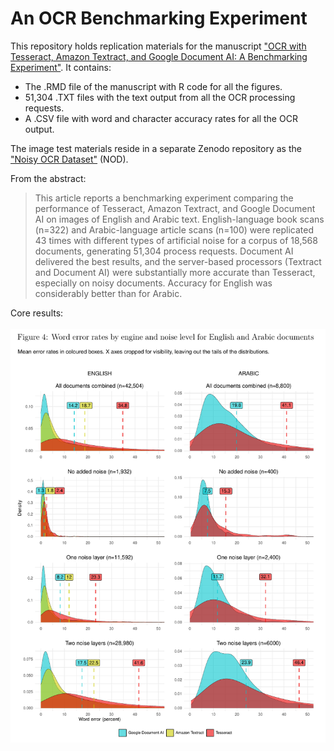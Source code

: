# An OCR Benchmarking Experiment
  
This repository holds replication materials for the manuscript ["OCR with Tesseract, Amazon Textract, and Google Document AI: A Benchmarking Experiment"](https://osf.io/preprints/socarxiv/6zfvs). It contains:

- The .RMD file of the manuscript with R code for all the figures.
- 51,304 .TXT files with the text output from all the OCR processing requests.
- A .CSV file with word and character accuracy rates for all the OCR output.

The image test materials reside in a separate Zenodo repository as the ["Noisy OCR Dataset"](https://zenodo.org/record/5068735) (NOD).

From the abstract: 

>This article reports a benchmarking experiment comparing the performance of Tesseract, Amazon Textract, and Google Document AI on images of English and Arabic text. English-language book scans (n=322) and Arabic-language article scans (n=100) were replicated 43 times with different types of artificial noise for a corpus of 18,568 documents, generating 51,304 process requests. Document AI delivered the best results, and the server-based processors (Textract and Document AI) were substantially more accurate than Tesseract, especially on noisy documents. Accuracy for English was considerably better than for Arabic.

Core results: 
\
\
![](images/fig4.png)
